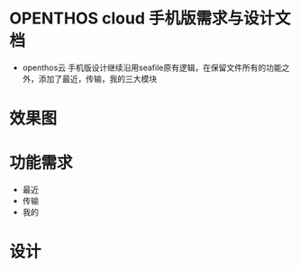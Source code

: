 # OPENTHOS cloud 手机版需求与设计文档
  - openthos云 手机版设计继续沿用seafile原有逻辑，在保留文件所有的功能之外，添加了最近，传输，我的三大模块 
# 效果图

# 功能需求
  - 最近
  - 传输
  - 我的

# 设计
